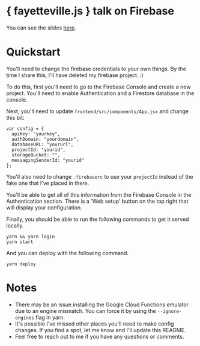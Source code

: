 # { fayetteville.js } talk on Firebase

You can see the slides [here](https://docs.google.com/presentation/d/1ZvhButHYxTLNIdjJeGrtbZL6uT-5aB2iAa4yOPykkPk/edit?usp=sharing).

# Quickstart

You'll need to change the firebase credentials to your own things. By the time I share this, I'll have deleted my firebase project. :)

To do this, first you'll need to go to the Firebase Console and create a new project. You'll need to enable Authentication and a Firestore database in the console.

Next, you'll need to update `frontend/src/components/App.jsx` and change this bit:

```
var config = {
  apiKey: "yourkey",
  authDomain: "yourdomain",
  databaseURL: "yoururl",
  projectId: "yourid",
  storageBucket: "",
  messagingSenderId: "yourid"
};
```

You'll also need to change `.firebaserc` to use your `projectId` instead of the fake one that I've placed in there.

You'll be able to get all of this information from the Firebase Console in the Authentication section. There is a 'Web setup' button on the top right that will display your configuration.

Finally, you should be able to run the following commands to get it served locally.

    yarn && yarn login
    yarn start

And you can deploy with the following command.

    yarn deploy

# Notes

- There may be an issue installing the Google Cloud Functions emulator due to an engine mismatch. You can force it by using the `--ignore-engines` flag in yarn.
- It's possible I've missed other places you'll need to make config changes. If you find a spot, let me know and I'll update this README.
- Feel free to reach out to me if you have any questions or comments.
